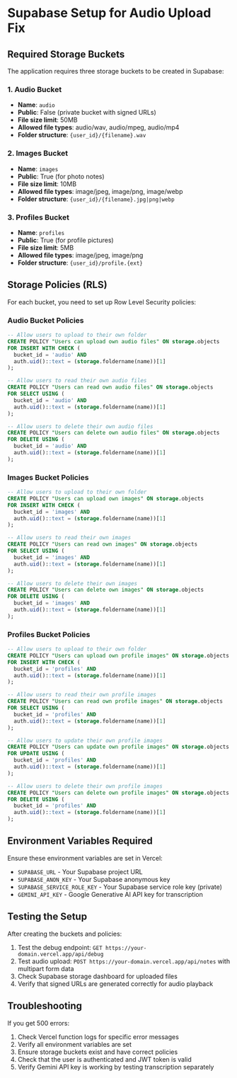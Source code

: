 # Supabase Setup for Audio Upload Fix

## Required Storage Buckets

The application requires three storage buckets to be created in Supabase:

### 1. Audio Bucket
- **Name**: `audio`  
- **Public**: False (private bucket with signed URLs)
- **File size limit**: 50MB
- **Allowed file types**: audio/wav, audio/mpeg, audio/mp4
- **Folder structure**: `{user_id}/{filename}.wav`

### 2. Images Bucket  
- **Name**: `images`
- **Public**: True (for photo notes)
- **File size limit**: 10MB
- **Allowed file types**: image/jpeg, image/png, image/webp
- **Folder structure**: `{user_id}/{filename}.jpg|png|webp`

### 3. Profiles Bucket
- **Name**: `profiles`  
- **Public**: True (for profile pictures)
- **File size limit**: 5MB
- **Allowed file types**: image/jpeg, image/png
- **Folder structure**: `{user_id}/profile.{ext}`

## Storage Policies (RLS)

For each bucket, you need to set up Row Level Security policies:

### Audio Bucket Policies
```sql
-- Allow users to upload to their own folder
CREATE POLICY "Users can upload own audio files" ON storage.objects
FOR INSERT WITH CHECK (
  bucket_id = 'audio' AND 
  auth.uid()::text = (storage.foldername(name))[1]
);

-- Allow users to read their own audio files
CREATE POLICY "Users can read own audio files" ON storage.objects
FOR SELECT USING (
  bucket_id = 'audio' AND 
  auth.uid()::text = (storage.foldername(name))[1]
);

-- Allow users to delete their own audio files
CREATE POLICY "Users can delete own audio files" ON storage.objects
FOR DELETE USING (
  bucket_id = 'audio' AND 
  auth.uid()::text = (storage.foldername(name))[1]
);
```

### Images Bucket Policies
```sql
-- Allow users to upload to their own folder
CREATE POLICY "Users can upload own images" ON storage.objects
FOR INSERT WITH CHECK (
  bucket_id = 'images' AND 
  auth.uid()::text = (storage.foldername(name))[1]
);

-- Allow users to read their own images
CREATE POLICY "Users can read own images" ON storage.objects
FOR SELECT USING (
  bucket_id = 'images' AND 
  auth.uid()::text = (storage.foldername(name))[1]
);

-- Allow users to delete their own images
CREATE POLICY "Users can delete own images" ON storage.objects
FOR DELETE USING (
  bucket_id = 'images' AND 
  auth.uid()::text = (storage.foldername(name))[1]
);
```

### Profiles Bucket Policies
```sql
-- Allow users to upload to their own folder
CREATE POLICY "Users can upload own profile images" ON storage.objects
FOR INSERT WITH CHECK (
  bucket_id = 'profiles' AND 
  auth.uid()::text = (storage.foldername(name))[1]
);

-- Allow users to read their own profile images
CREATE POLICY "Users can read own profile images" ON storage.objects
FOR SELECT USING (
  bucket_id = 'profiles' AND 
  auth.uid()::text = (storage.foldername(name))[1]
);

-- Allow users to update their own profile images
CREATE POLICY "Users can update own profile images" ON storage.objects
FOR UPDATE USING (
  bucket_id = 'profiles' AND 
  auth.uid()::text = (storage.foldername(name))[1]
);

-- Allow users to delete their own profile images
CREATE POLICY "Users can delete own profile images" ON storage.objects
FOR DELETE USING (
  bucket_id = 'profiles' AND 
  auth.uid()::text = (storage.foldername(name))[1]
);
```

## Environment Variables Required

Ensure these environment variables are set in Vercel:

- `SUPABASE_URL` - Your Supabase project URL
- `SUPABASE_ANON_KEY` - Your Supabase anonymous key  
- `SUPABASE_SERVICE_ROLE_KEY` - Your Supabase service role key (private)
- `GEMINI_API_KEY` - Google Generative AI API key for transcription

## Testing the Setup

After creating the buckets and policies:

1. Test the debug endpoint: `GET https://your-domain.vercel.app/api/debug`
2. Test audio upload: `POST https://your-domain.vercel.app/api/notes` with multipart form data
3. Check Supabase storage dashboard for uploaded files
4. Verify that signed URLs are generated correctly for audio playback

## Troubleshooting

If you get 500 errors:
1. Check Vercel function logs for specific error messages
2. Verify all environment variables are set
3. Ensure storage buckets exist and have correct policies
4. Check that the user is authenticated and JWT token is valid
5. Verify Gemini API key is working by testing transcription separately